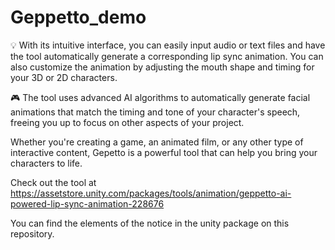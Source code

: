 # Geppetto_demo

💡 With its intuitive interface, you can easily input audio or text files and have the tool automatically generate a corresponding lip sync animation. You can also customize the animation by adjusting the mouth shape and timing for your 3D or 2D characters.

🎮 The tool uses advanced AI algorithms to automatically generate facial animations that match the timing and tone of your character's speech, freeing you up to focus on other aspects of your project.

Whether you're creating a game, an animated film, or any other type of interactive content, Gepetto is a powerful tool that can help you bring your characters to life.

Check out the tool at https://assetstore.unity.com/packages/tools/animation/geppetto-ai-powered-lip-sync-animation-228676

You can find the elements of the notice in the unity package on this repository.

